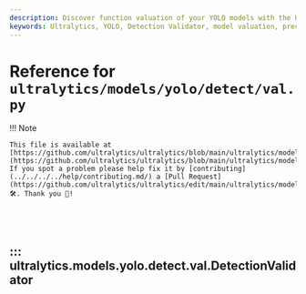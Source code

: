 ```yaml
---
description: Discover function valuation of your YOLO models with the Ultralytics Detection Validator. Enhance precision and recall rates today.
keywords: Ultralytics, YOLO, Detection Validator, model valuation, precision, recall
---
```


# Reference for `ultralytics/models/yolo/detect/val.py`

!!! Note

    This file is available at [https://github.com/ultralytics/ultralytics/blob/main/ultralytics/models/yolo/detect/val.py](https://github.com/ultralytics/ultralytics/blob/main/ultralytics/models/yolo/detect/val.py). If you spot a problem please help fix it by [contributing](../../../../help/contributing.md/) a [Pull Request](https://github.com/ultralytics/ultralytics/edit/main/ultralytics/models/yolo/detect/val.py) 🛠️. Thank you 🙏!

<br><br>

## ::: ultralytics.models.yolo.detect.val.DetectionValidator

<br><br>
